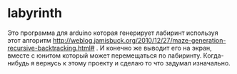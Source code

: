 # labyrinth
Это программа для arduino которая генерирует лабиринт используя этот алгоритм http://weblog.jamisbuck.org/2010/12/27/maze-generation-recursive-backtracking.html# .
И конечно же выводит его на экран, вместе с юнитом который может перемещаться по лабиринту.
Когда-нибудь я вернусь к этому проекту и сделаю то что задумал изначально.
